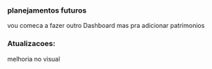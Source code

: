 ### planejamentos futuros

vou comeca a fazer outro Dashboard mas pra adicionar patrimonios

### Atualizacoes:

melhoria no visual
